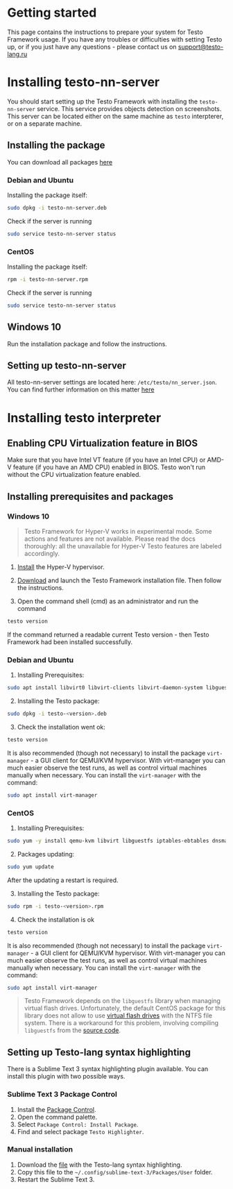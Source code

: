 # Getting started

This page contains the instructions to prepare your system for Testo Framework usage. If you have any troubles or difficulties with setting Testo up, or if you just have any questions - please contact us on support@testo-lang.ru

# Installing testo-nn-server

You should start setting up the Testo Framework with installing the `testo-nn-server` service. This service provides objects detection on screenshots. This server can be located either on the same machine as `testo` interpterer, or on a separate machine.

## Installing the package

You can download all packages [here](/en/downloads)

### Debian and Ubuntu

Installing the package itself:

```bash
sudo dpkg -i testo-nn-server.deb
```

Check if the server is running

```bash
sudo service testo-nn-server status
```

### CentOS

Installing the package itself:

```bash
rpm -i testo-nn-server.rpm
```

Check if the server is running

```bash
sudo service testo-nn-server status
```

## Windows 10

Run the installation package and follow the instructions.

## Setting up testo-nn-server

All testo-nn-server settings are located here: `/etc/testo/nn_server.json`. You can find further information on this matter [here](/en/docs/getting_started/nn_service_conf)

# Installing testo interpreter

## Enabling CPU Virtualization feature in BIOS

Make sure that you have Intel VT feature (if you have an Intel CPU) or AMD-V feature (if you have an AMD CPU) enabled in BIOS. Testo won't run without the CPU virtualization feature enabled.

## Installing prerequisites and packages

### Windows 10

> Testo Framework for Hyper-V works in experimental mode. Some actions and features are not available. Please read the docs thoroughly: all the unavailable for Hyper-V Testo features are labeled accordingly.

1. [Install](https://docs.microsoft.com/en-us/virtualization/hyper-v-on-windows/quick-start/enable-hyper-v) the Hyper-V hypervisor.

2. [Download](/en/downloads) and launch the Testo Framework installation file. Then follow the instructions.

3. Open the command shell (cmd) as an administrator and run the command

``` bash
testo version
```

If the command returned a readable current Testo version - then Testo Framework had been installed successfully.

### Debian and Ubuntu

1. Installing Prerequisites:
```bash
sudo apt install libvirt0 libvirt-clients libvirt-daemon-system libguestfs0 qemu qemu-kvm ebtables dnsmasq-base
```
2. Installing the Testo package:
```bash
sudo dpkg -i testo-<version>.deb
```
3. Check the installation went ok:
```bash
testo version
```

It is also recommended (though not necessary) to install the package `virt-manager` - a GUI client for QEMU/KVM hypervisor. With virt-manager you can much easier observe the test runs, as well as control virtual machines manually when necessary. You can install the `virt-manager` with the command:

```bash
sudo apt install virt-manager
```

### CentOS

1.  Installing Prerequisites:
```bash
sudo yum -y install qemu-kvm libvirt libguestfs iptables-ebtables dnsmasq
```
2. Packages updating:
```bash
sudo yum update
```

After the updating a restart is required.

3. Installing the Testo package:
```bash
sudo rpm -i testo-<version>.rpm
```
4. Check the installation is ok
```bash
testo version
```

It is also recommended (though not necessary) to install the package `virt-manager` - a GUI client for QEMU/KVM hypervisor. With virt-manager you can much easier observe the test runs, as well as control virtual machines manually when necessary. You can install the `virt-manager` with the command:

```bash
sudo apt install virt-manager
```

> Testo Framework depends on the `libguestfs` library when managing virtual flash drives. Unfortunately, the default CentOS package for this library does not allow to use [virtual flash drives](/en/docs/lang/flash) with the NTFS file system. There is a workaround for this problem, involving compiling `libguestfs` from the [source code](https://www.redhat.com/archives/libguestfs/2016-February/msg00145.html).

## Setting up Testo-lang syntax highlighting

There is a Sublime Text 3 syntax highlighting plugin available. You can install this plugin with two possible ways.

### Sublime Text 3 Package Control

1. Install the [Package Control](https://packagecontrol.io/installation).
2. Open the command palette.
3. Select `Package Control: Install Package`.
4. Find and select package `Testo Highlighter`.

### Manual installation

1. Download the [file](https://github.com/testo-lang/testo-sublime/blob/master/Testo.sublime-syntax) with the Testo-lang syntax highlighting.
2. Copy this file to the `~/.config/sublime-text-3/Packages/User` folder.
3. Restart the Sublime Text 3.

